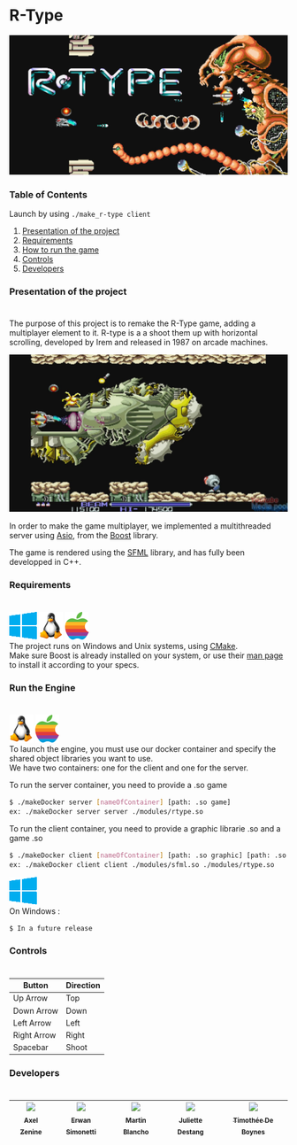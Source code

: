 # R-Type
![TitleScreen](./docs/images/RTypeTitle.jpg)  
### Table of Contents

Launch by using `./make_r-type client`
1. [Presentation of the project](#presentation-of-the-project)
2. [Requirements](#Requirements)
3. [How to run the game](#How-to-run-the-game)
4. [Controls](#controls)
5. [Developers](#Developers)

### Presentation of the project
#
The purpose of this project is to remake the R-Type game, adding a multiplayer element to it.
R-type is a a shoot them up with horizontal scrolling,
developed by Irem and released in 1987 on arcade machines.

![Screenshot](./docs/images/screenshotRtype.jpg)

In order to make the game multiplayer, we implemented a multithreaded server using [Asio](https://www.boost.org/doc/libs/1_76_0/doc/html/boost_asio.html), from the [Boost](https://www.boost.org) library.

The game is rendered using the [SFML](https://www.sfml-dev.org/) library, and has fully been developped in C++. 

### Requirements
#

![windows logo](./docs/images/winlogo.png) ![linux logo](./docs/images/linlogo.png) ![apple logo](./docs/images/applogo.png)  
The project runs on Windows and Unix systems, using [CMake](https://cmake.org/).  
Make sure Boost is already installed on your system, or use their [man page](https://www.boost.org/doc/libs/1_67_0/doc/html/boost_asio/using.html) to install it according to your specs. 
<br/>

### Run the Engine
#
![linux logo](./docs/images/linlogo.png) ![apple logo](./docs/images/applogo.png)  
To launch the engine, you must use our docker container and specify the shared object libraries you want to use.  
We have two containers: one for the client and one for the server.  
  
To run the server container, you need to provide a .so game
```sh
$ ./makeDocker server [nameOfContainer] [path: .so game]
ex: ./makeDocker server server ./modules/rtype.so
```

To run the client container, you need to provide a graphic librarie .so and a game .so
```sh
$ ./makeDocker client [nameOfContainer] [path: .so graphic] [path: .so game]
ex: ./makeDocker client client ./modules/sfml.so ./modules/rtype.so
```

![windows logo](./docs/images/winlogo.png)  
On Windows :
```sh
$ In a future release
```
### Controls
#
 Button        | Direction
 --------------|-------------
 Up Arrow      | Top
 Down Arrow    | Down
 Left Arrow    | Left
 Right Arrow   | Right
 Spacebar      | Shoot


### Developers
#

| [<img src="https://github.com/Azzzen.png?size=85" width=85><br><sub>Axel Zenine</sub>](https://github.com/Azzzen) | [<img src="https://github.com/ErwanSimonetti.png?size=85" width=85><br><sub>Erwan Simonetti</sub>](https://github.com/ErwanSimonetti) | [<img src="https://github.com/BlanchoMartin.png?size=85" width=85><br><sub>Martin Blancho</sub>](https://github.com/BlanchoMartin) | [<img src="https://github.com/JulietteDestang.png?size=85" width=85><br><sub>Juliette Destang</sub>](https://github.com/JulietteDestang) | [<img src="https://github.com/TdeBoynes.png?size=85" width=85><br><sub>Timothée De Boynes</sub>](https://github.com/TdeBoynes)
| :---: | :---: | :---: | :---: | :---: |